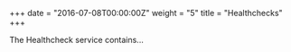 +++
date = "2016-07-08T00:00:00Z"
weight = "5"
title = "Healthchecks"
+++

The Healthcheck service contains...